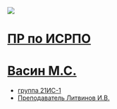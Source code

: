 <p aign ="center"><a href="https://vk.com/id592849426" target="_blank"></a><img scr="https://www.google.com/url?sa=i&url=https%3A%2F%2Flenta.ru%2Fnews%2F2018%2F05%2F31%2Fbuffcat%2F&psig=AOvVaw0werVev0zelxeiTngjOczY&ust=1696141491860000&source=images&cd=vfe&opi=89978449&ved=0CA8QjRxqFwoTCLi9g8zZ0YEDFQAAAAAdAAAAABAD" src= width="400"> </p>

<p><a href="https://vk.com/id592849426"></p>

# ПР по ИСРПО

# Васин М.С.

* группа 21ИС-1
* Преподаватель Литвинов И.В.